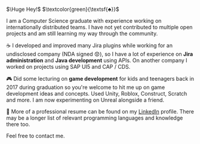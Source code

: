 $\Huge Hey!$ $\textcolor{green}{\textsf{♣}}$

I am a Computer Science graduate with experience working on internationally distributed teams. I have not yet contributed to multiple open projects and am still learning my way through the community.

☕ I developed and improved many Jira plugins while working for an undisclosed company (NDA signed 😟), so I have a lot of experience on **Jira administration** and **Java development** using APIs. On another company I worked on projects using SAP UI5 and CAP / CDS. 

🎮 Did some lecturing on **game development** for kids and teenagers back in 2017 during graduation so you're welcome to hit me up on game development ideas and concepts. Used Unity, Roblox, Construct, Scratch and more. I am now experimenting on Unreal alongside a friend.

🔗 More of a professional resume can be found on my [LinkedIn](https://www.linkedin.com/in/knandobs) profile. There may be a longer list of relevant programming languages and knowledge there too.

Feel free to contact me.
